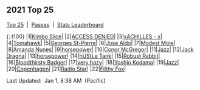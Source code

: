 
## 2021 Top 25

<p><a href="https://tankpit-analytics.github.io/t25-2021">Top 25</a>&nbsp;&nbsp;|&nbsp;&nbsp;<a href="https://tankpit-analytics.github.io/t25-2021-passes">Passes</a>&nbsp;&nbsp;|&nbsp;&nbsp;<a href="https://tankpit-analytics.github.io/stats-2021">Stats Leaderboard</a></p>

{:.t100}
|1|<a target="_blank" href="https://tankpit.com/tank_profile/?tank_id=79088"><span class="orange">Kimbo Slice</span><span class="awards-container"><span class="awards-sprite a0-3"></span></span></a>|
|2|<a target="_blank" href="https://tankpit.com/tank_profile/?tank_id=79087"><span class="blue">ACCESS DENIED</span><span class="awards-container"><span class="awards-sprite a0-3"></span></span></a>|
|3|<a target="_blank" href="https://tankpit.com/tank_profile/?tank_id=79125"><span class="blue">xACHILLES - x</span><span class="awards-container"><span class="awards-sprite a0-1"></span></span></a>|
|4|<a target="_blank" href="https://tankpit.com/tank_profile/?tank_id=79089"><span class="blue">Tomahawk</span><span class="awards-container"><span class="awards-sprite a0-2"></span></span></a>|
|5|<a target="_blank" href="https://tankpit.com/tank_profile/?tank_id=79121"><span class="orange">Georges St-Pierre</span><span class="awards-container"></span></a>|
|6|<a target="_blank" href="https://tankpit.com/tank_profile/?tank_id=79128"><span class="orange">Jose Aldo</span><span class="awards-container"></span></a>|
|7|<a target="_blank" href="https://tankpit.com/tank_profile/?tank_id=79120"><span class="purple">Modest Mole</span><span class="awards-container"></span></a>|
|8|<a target="_blank" href="https://tankpit.com/tank_profile/?tank_id=79094"><span class="orange">Amanda Nunes</span><span class="awards-container"></span></a>|
|9|<a target="_blank" href="https://tankpit.com/tank_profile/?tank_id=79123"><span class="red">horsepower</span><span class="awards-container"><span class="awards-sprite a0-3"></span></span></a>|
|10|<a target="_blank" href="https://tankpit.com/tank_profile/?tank_id=79091"><span class="orange">Conor McGregor</span><span class="awards-container"><span class="awards-sprite a0-1"></span></span></a>|
|11|<a target="_blank" href="https://tankpit.com/tank_profile/?tank_id=79083"><span class="blue">Jazz</span><span class="awards-container"><span class="awards-sprite a0-3"></span></span></a>|
|12|<a target="_blank" href="https://tankpit.com/tank_profile/?tank_id=79103"><span class="orange">Jack Dragna</span><span class="awards-container"><span class="awards-sprite a0-2"></span></span></a>|
|13|<a target="_blank" href="https://tankpit.com/tank_profile/?tank_id=79084"><span class="red">horsepower</span><span class="awards-container"></span></a>|
|14|<a target="_blank" href="https://tankpit.com/tank_profile/?tank_id=79096"><span class="blue">hUStLe Tank</span><span class="awards-container"></span></a>|
|15|<a target="_blank" href="https://tankpit.com/tank_profile/?tank_id=79153"><span class="purple">Robust Rabbit</span><span class="awards-container"></span></a>|
|16|<a target="_blank" href="https://tankpit.com/tank_profile/?tank_id=79130"><span class="purple">Bloodthirsty Badger</span><span class="awards-container"></span></a>|
|17|<a target="_blank" href="https://tankpit.com/tank_profile/?tank_id=79149"><span class="purple">very hazy</span><span class="awards-container"></span></a>|
|18|<a target="_blank" href="https://tankpit.com/tank_profile/?tank_id=79156"><span class="orange">Yoshio Kodama</span><span class="awards-container"></span></a>|
|19|<a target="_blank" href="https://tankpit.com/tank_profile/?tank_id=79116"><span class="blue">Jazz</span><span class="awards-container"></span></a>|
|20|<a target="_blank" href="https://tankpit.com/tank_profile/?tank_id=79150"><span class="red">Copenhagen</span><span class="awards-container"><span class="awards-sprite a0-1"></span></span></a>|
|21|<a target="_blank" href="https://tankpit.com/tank_profile/?tank_id=79145"><span class="purple">Radio Star</span><span class="awards-container"></span></a>|
|22|<a target="_blank" href="https://tankpit.com/tank_profile/?tank_id=79126"><span class="purple">Filthy Fox</span><span class="awards-container"></span></a>|


<p class="last_updated"><span class="last_updated">Last Updated:&nbsp;&nbsp;Jan 1, 8:38 AM&nbsp;&nbsp;(Pacific)</span></p>

